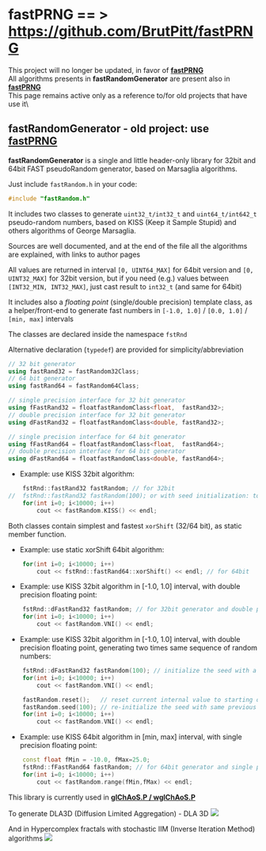 # fastPRNG == > https://github.com/BrutPitt/fastPRNG

This project will no longer be updated, in favor of [**fastPRNG**](https://github.com/BrutPitt/fastPRNG)\
All algorithms presents in **fastRandomGenerator** are present also in [**fastPRNG**](https://github.com/BrutPitt/fastPRNG)\
This page remains active only as a reference to/for old projects that have use it\

## fastRandomGenerator - old project: use [fastPRNG](https://github.com/BrutPitt/fastPRNG)

**fastRandomGenerator** is a  single and little header-only library for 32bit and 64bit FAST pseudoRandom generator, based on Marsaglia algorithms.

Just include `fastRandom.h` in your code:
```C++
#include "fastRandom.h"
```

It includes two classes to generate `uint32_t/int32_t` and `uint64_t/int642_t` pseudo-random numbers, based on KISS (Keep it Sample Stupid) and others algorithms of George Marsaglia.

Sources are well documented, and at the end of the file all the algorithms are explained, with links to author pages

All values are returned in interval `[0, UINT64_MAX]` for 64bit version and `[0, UINT32_MAX]` for 32bit version, but if you need (e.g.) values between `[INT32_MIN, INT32_MAX]`, just cast result to `int32_t` (and same for 64bit)

It includes also a *floating point* (single/double precision) template class, as a helper/front-end to generate fast numbers in `[-1.0, 1.0]` / `[0.0, 1.0]` / `[min, max]` intervals

The classes are declared inside the namespace `fstRnd`

Alternative declaration (`typedef`) are provided for simplicity/abbreviation
``` C++
// 32 bit generator
using fastRand32 = fastRandom32Class;
// 64 bit generator
using fastRand64 = fastRandom64Class;

// single precision interface for 32 bit generator
using fFastRand32 = floatfastRandomClass<float,  fastRand32>;
// double precision interface for 32 bit generator
using dFastRand32 = floatfastRandomClass<double, fastRand32>;

// single precision interface for 64 bit generator
using fFastRand64 = floatfastRandomClass<float,  fastRand64>;
// double precision interface for 64 bit generator
using dFastRand64 = floatfastRandomClass<double, fastRand64>;
```

- Example: use KISS 32bit algorithm:
``` C++
    fstRnd::fastRand32 fastRandom; // for 32bit
//  fstRnd::fastRand32 fastRandom(100); or with seed initialization: to (re)generate a specific ramdom numbers sequence 
    for(int i=0; i<10000; i++)
        cout << fastRandom.KISS() << endl;
```

Both classes contain simplest and fastest `xorShift` (32/64 bit), as static member function.

- Example: use static xorShift 64bit algorithm:
``` C++
    for(int i=0; i<10000; i++)
        cout << fstRnd::fastRand64::xorShift() << endl; // for 64bit
```

- Example: use KISS 32bit algorithm in [-1.0, 1.0] interval, with double precision floating point:
``` C++
    fstRnd::dFastRand32 fastRandom; // for 32bit generator and double precision results [-1.0, 1.0]
    for(int i=0; i<10000; i++)
        cout << fastRandom.VNI() << endl;
```
- Example: use KISS 32bit algorithm in [-1.0, 1.0] interval, with double precision floating point, generating two times same sequence of random numbers:
``` C++    
    fstRnd::dFastRand32 fastRandom(100); // initialize the seed with a specific value
    for(int i=0; i<10000; i++)
        cout << fastRandom.VNI() << endl;

    fastRandom.reset();   // reset current internal value to starting ones
    fastRandom.seed(100); // re-initialize the seed with same previous value
    for(int i=0; i<10000; i++)
        cout << fastRandom.VNI() << endl;
```

- Example: use KISS 64bit algorithm in [min, max] interval, with single precision floating point:
``` C++
    const float fMin = -10.0, fMax=25.0;
    fstRnd::fFastRand64 fastRandom; // for 64bit generator and single precision results [fMin, fMax]
    for(int i=0; i<10000; i++)
        cout << fastRandom.range(fMin,fMax) << endl;
```

This library is currently used in [**glChAoS.P / wglChAoS.P**](https://github.com/BrutPitt/glChAoS.P)

To generate DLA3D (Diffusion Limited Aggregation) - DLA 3D
[![](https://raw.githubusercontent.com/BrutPitt/glChAoS.P/master/screenShots/dla3D.jpg)](https://twitter.com/i/status/1120431893818769409)

And in Hypercomplex fractals with stochastic IIM (Inverse Iteration Method) algorithms 
[![](https://user-images.githubusercontent.com/16171743/50758310-1f231a80-1262-11e9-8065-3199292ff9f1.jpg)](https://www.michelemorrone.eu/glchaosp/Hypercomplex.html)